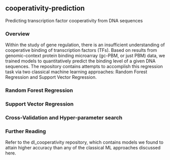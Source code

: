 ## cooperativity-prediction
Predicting transcription factor cooperativity from DNA sequences

### Overview
Within the study of gene regulation, there is an insufficient understanding of cooperative binding of transcription factors (TFs). Based on results from genomic-context protein binding microarray (gc-PBM, or just PBM) data, we trained models to quantitatively predict the binding level of a given DNA sequences. The repository contains attempts to accomplish this regression task via two classical machine learning approaches: Random Forest Regression and Support Vector Regression.

### Random Forest Regression

### Support Vector Regression

### Cross-Validation and Hyper-parameter search

### Further Reading
Refer to the dl_cooperativity repository, which contains models we found to attain higher accuracy than any of the classical ML approaches discussed here.
